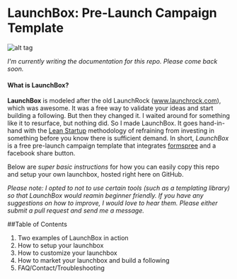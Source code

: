 # LaunchBox: Pre-Launch Campaign Template
![alt tag](http://i.imgur.com/K4sId2g.gif)

*I'm currently writing the documentation for this repo. Please come back soon.*

#### What is LaunchBox?
**LaunchBox** is modeled after the old LaunchRock (www.launchrock.com), which was awesome. It was a free way to validate your ideas and start building a following. But then they changed it. I waited around for something like it to resurface, but nothing did. So I made LaunchBox. It goes hand-in-hand with the [Lean Startup](https://en.wikipedia.org/wiki/Lean_startup) methodology of refraining from investing in something before you know there is sufficient demand. In short, *LaunchBox* is a free pre-launch campaign template that integrates [formspree](https://formspree.io) and a facebook share button.

Below are *super basic instructions* for how you can easily copy this repo and setup your own launchbox, hosted right here on GitHub.

*Please note: I opted to not to use certain tools (such as a templating library) so that LaunchBox would reamin beginner friendly. If you have any suggestions on how to improve, I would love to hear them. Please either submit a pull request and send me a message.*

##Table of Contents
1. Two examples of LaunchBox in action
2. How to setup your launchbox
3. How to customize your launchbox
4. How to market your launchbox and build a following
5. FAQ/Contact/Troubleshooting

